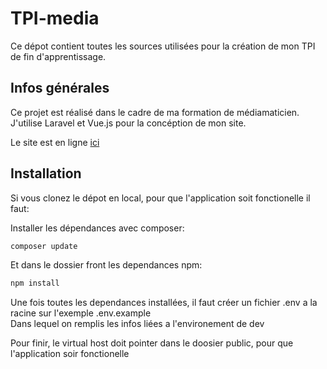 # TPI-media

Ce dépot contient toutes les sources utilisées pour la création de mon TPI de fin d'apprentissage.

## Infos générales

Ce projet est réalisé dans le cadre de ma formation de médiamaticien.
J'utilise Laravel et Vue.js pour la concéption de mon site.

Le site est en ligne [ici](https://tpimedia.bastiennicoud.ch)

## Installation

Si vous clonez le dépot en local, pour que l'application soit fonctionelle il faut:

Installer les dépendances avec composer:
```bash
composer update
```
Et dans le dossier front les dependances npm:
```bash
npm install
```

Une fois toutes les dependances installées, il faut créer un fichier .env a la racine sur l'exemple .env.example  
Dans lequel on remplis les infos liées a l'environement de dev

Pour finir, le virtual host doit pointer dans le doosier public, pour que l'application soir fonctionelle
